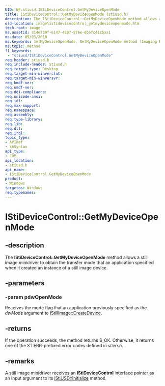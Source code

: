 ```yaml
---
UID: NF:stiusd.IStiDeviceControl.GetMyDeviceOpenMode
title: IStiDeviceControl::GetMyDeviceOpenMode (stiusd.h)
description: The IStiDeviceControl::GetMyDeviceOpenMode method allows a still image minidriver to obtain the transfer mode that an application specified when it created an instance of a still image device.
old-location: image\istidevicecontrol_getmydeviceopenmode.htm
tech.root: image
ms.assetid: 814e739f-6147-4287-876e-db6fc41c5aa1
ms.date: 05/03/2018
ms.keywords: GetMyDeviceOpenMode, GetMyDeviceOpenMode method [Imaging Devices], GetMyDeviceOpenMode method [Imaging Devices],IStiDeviceControl interface, IStiDeviceControl interface [Imaging Devices],GetMyDeviceOpenMode method, IStiDeviceControl.GetMyDeviceOpenMode, IStiDeviceControl::GetMyDeviceOpenMode, image.istidevicecontrol_getmydeviceopenmode, stifnc_a3082d9f-d152-4494-b11f-e9d2bd1efe63.xml, stiusd/IStiDeviceControl::GetMyDeviceOpenMode
ms.topic: method
f1_keywords:
 - "stiusd/IStiDeviceControl.GetMyDeviceOpenMode"
req.header: stiusd.h
req.include-header: Stiusd.h
req.target-type: Desktop
req.target-min-winverclnt: 
req.target-min-winversvr: 
req.kmdf-ver: 
req.umdf-ver: 
req.ddi-compliance: 
req.unicode-ansi: 
req.idl: 
req.max-support: 
req.namespace: 
req.assembly: 
req.type-library: 
req.lib: 
req.dll: 
req.irql: 
topic_type:
- APIRef
- kbSyntax
api_type:
- COM
api_location:
- stiusd.h
api_name:
- IStiDeviceControl.GetMyDeviceOpenMode
product:
- Windows
targetos: Windows
req.typenames: 
---
```


# IStiDeviceControl::GetMyDeviceOpenMode


## -description


The <b>IStiDeviceControl::GetMyDeviceOpenMode</b> method allows a still image minidriver to obtain the transfer mode that an application specified when it created an instance of a still image device.


## -parameters




### -param pdwOpenMode

Receives the mode flag that an application previously specified as the <i>dwMode</i> argument to <a href="https://docs.microsoft.com/previous-versions/windows/hardware/drivers/ff543778(v=vs.85)">IStillImage::CreateDevice</a>.


## -returns



If the operation succeeds, the method returns S_OK. Otherwise, it returns one of the STIERR-prefixed error codes defined in <i>stierr.h</i>.




## -remarks



A still image minidriver receives an <b>IStiDeviceControl</b> interface pointer as an input argument to its <a href="https://docs.microsoft.com/windows-hardware/drivers/ddi/content/stiusd/nf-stiusd-istiusd-initialize">IStiUSD::Initialize</a> method.



